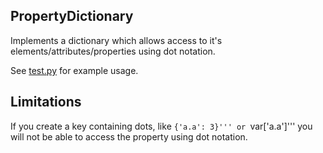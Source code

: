 ## PropertyDictionary
Implements a dictionary which allows access to it's elements/attributes/properties using dot notation.

See [test.py](test.py) for example usage.

## Limitations
If you create a key containing dots, like ```{'a.a': 3}''' or ```var['a.a']''' you will not be able to access the property using dot notation.
